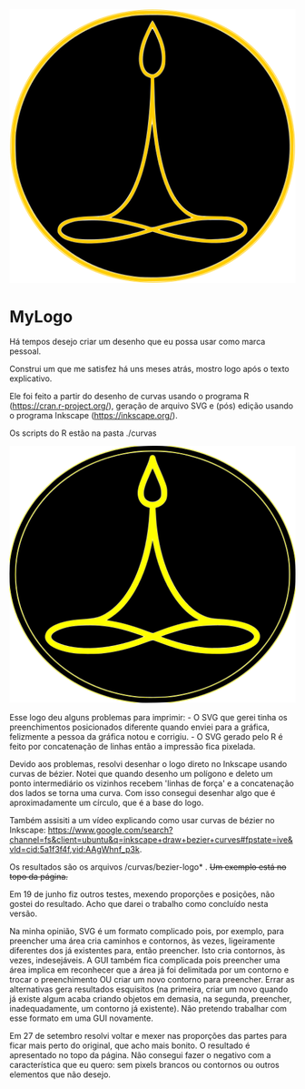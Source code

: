 ![](./curvas/bezier-logo-proporcao-original-passo3.png)

# MyLogo

Há tempos desejo criar um desenho que eu possa usar como marca pessoal.

Construi um que me satisfez há uns meses atrás, mostro logo após o texto explicativo.

Ele foi feito a partir do desenho de curvas usando o programa R (https://cran.r-project.org/), geração de arquivo SVG e (pós) edição usando o programa Inkscape (https://inkscape.org/).

Os scripts do R estão na pasta ./curvas

![](./curvas/Medita15.png)

Esse logo deu alguns problemas para imprimir: 
	- O SVG que gerei tinha os preenchimentos posicionados diferente quando enviei para a gráfica, felizmente a pessoa da gráfica notou e corrigiu.
	- O SVG gerado pelo R é feito por concatenação de linhas então a impressão fica pixelada. 
	
Devido aos problemas, resolvi desenhar o logo direto no Inkscape usando curvas de bézier. Notei que quando desenho um polígono e deleto um ponto intermediário os vizinhos recebem 'linhas de força' e a concatenação dos lados se torna uma curva. Com isso consegui desenhar algo que é aproximadamente um círculo, que é a base do logo.

Também assisiti a um vídeo explicando como usar curvas de bézier no Inkscape: https://www.google.com/search?channel=fs&client=ubuntu&q=inkscape+draw+bezier+curves#fpstate=ive&vld=cid:5a1f3f4f,vid:AAgWhnf_p3k.

Os resultados são os arquivos /curvas/bezier-logo* . ~~Um exemplo está no topo da página.~~

Em 19 de junho fiz outros testes, mexendo proporções e posições, não gostei do resultado. Acho que darei o trabalho como concluído nesta versão.

Na minha opinião, SVG é um formato complicado pois, por exemplo, para preencher uma área cria caminhos e contornos, às vezes, ligeiramente diferentes dos já existentes para, então preencher. Isto cria contornos, às vezes, indesejáveis. A GUI também fica complicada pois preencher uma área implica em reconhecer que a área já foi delimitada por um contorno e trocar o preenchimento OU criar um novo contorno para preencher. Errar as alternativas gera resultados esquisitos (na primeira, criar um novo quando já existe algum acaba criando objetos em demasia, na segunda, preencher, inadequadamente, um contorno já existente). Não pretendo trabalhar com esse formato em uma GUI novamente.

Em 27 de setembro resolvi voltar e mexer nas proporções das partes para ficar mais perto do original, que acho mais bonito. O resultado é apresentado no topo da página. Não consegui fazer o negativo com a característica que eu quero: sem pixels brancos ou contornos ou outros elementos que não desejo.

